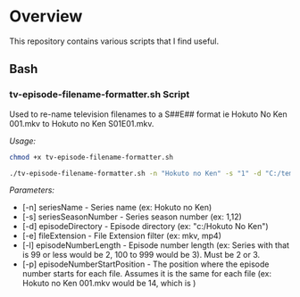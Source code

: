 # Overview

This repository contains various scripts that I find useful.

## Bash

### tv-episode-filename-formatter.sh Script

Used to re-name television filenames to a S##E## format ie Hokuto No Ken 001.mkv to Hokuto no Ken S01E01.mkv.

*Usage:*

```bash
chmod +x tv-episode-filename-formatter.sh

./tv-episode-filename-formatter.sh -n "Hokuto no Ken" -s "1" -d "C:/temp/My Plex/My Anime/Hokuto no Ken" -e "mkv" -l "3" -p "14"
```

*Parameters:*

- [-n] seriesName - Series name (ex: Hokuto no Ken)
- [-s] seriesSeasonNumber - Series season number (ex: 1,12)
- [-d] episodeDirectory - Episode directory (ex: "c:/Hokuto No Ken")
- [-e] fileExtension - File Extension filter (ex: mkv, mp4)
- [-l] episodeNumberLength - Episode number length (ex: Series with that is 99 or less would be 2, 100 to 999 would be 3).  Must be 2 or 3.
- [-p] episodeNumberStartPosition - The position where the episode number starts for each file.  Assumes it is the same for each file (ex: Hokuto no Ken 001.mkv would be 14, which is )